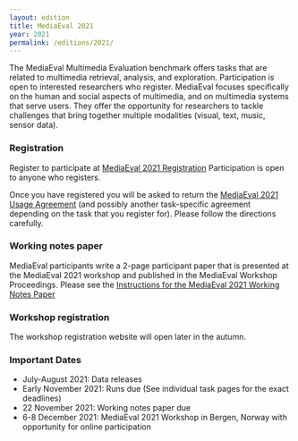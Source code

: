 ```yaml
---
layout: edition
title: MediaEval 2021
year: 2021
permalink: /editions/2021/
---
```


The MediaEval Multimedia Evaluation benchmark offers tasks that are related to multimedia retrieval, analysis, and exploration. Participation is open to interested researchers who register. MediaEval focuses specifically on the human and social aspects of multimedia, and on multimedia systems that serve users. They offer the opportunity for researchers to tackle challenges that bring together multiple modalities (visual, text, music, sensor data).

### Registration
Register to participate at [MediaEval 2021 Registration](https://docs.google.com/forms/d/e/1FAIpQLSchIcIaSlM1fNeWGCSoSBMR6HS48HKMhWEY151vvCmb5KhO-w/viewform?usp=sf_link) Participation is open to anyone who registers. 

Once you have registered you will be asked to return the [MediaEval 2021 Usage Agreement](https://multimediaeval.github.io/editions/2021/docs/MediaEval2021_UsageAgreement.pdf) (and possibly another task-specific agreement depending on the task that you register for). Please follow the directions carefully.

### Working notes paper
MediaEval participants write a 2-page participant paper that is presented at the MediaEval 2021 workshop and published in the MediaEval Workshop Proceedings. Please see the [Instructions for the MediaEval 2021 Working Notes Paper](https://docs.google.com/document/d/13JQH5Ip29jzufT-Atild_wLEEHOuDCy_DoXC7f_LO68/edit?usp=sharing)

### Workshop registration
The workshop registration website will open later in the autumn. 

### Important Dates
* July-August 2021: Data releases
* Early November 2021: Runs due (See individual task pages for the exact deadlines)
* 22 November 2021: Working notes paper due
* 6-8 December 2021: MediaEval 2021 Workshop in Bergen, Norway with opportunity for online participation





